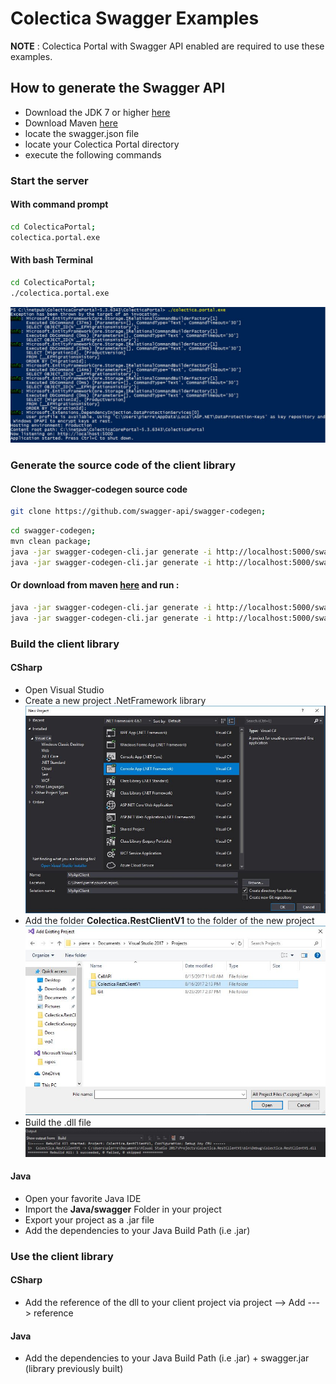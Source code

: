 # Colectica Swagger Examples
__NOTE__ : Colectica Portal with Swagger API enabled are required to use these examples.
## How to generate the Swagger API
- Download the JDK 7 or higher
[here](http://www.oracle.com/technetwork/java/javase/downloads/index.html)
- Download Maven
[here](http://maven.apache.org/download.cgi)
- locate the swagger.json file
- locate your Colectica Portal directory
- execute the following commands

### Start the server
#### With command prompt
```bash
cd ColecticaPortal;
colectica.portal.exe
```
#### With bash Terminal
```bash
cd ColecticaPortal;
./colectica.portal.exe
```
 ![alt tag](Docs/ServerStarted.JPG)

### Generate the source code of the client library
#### Clone the Swagger-codegen source code
```bash
git clone https://github.com/swagger-api/swagger-codegen;
```

```bash
cd swagger-codegen;
mvn clean package;
java -jar swagger-codegen-cli.jar generate -i http://localhost:5000/swagger/v1/swagger.json -l java -o c:\YourTargetJavaFolder;
java -jar swagger-codegen-cli.jar generate -i http://localhost:5000/swagger/v1/swagger.json -l csharp -o c:\YourTargetCSharpFolder
```

#### Or download from maven [here](https://mvnrepository.com/artifact/io.swagger/swagger-codegen-cli) and run : 
```bash
java -jar swagger-codegen-cli.jar generate -i http://localhost:5000/swagger/v1/swagger.json -l java -o c:\YourTargetJavaFolder;
java -jar swagger-codegen-cli.jar generate -i http://localhost:5000/swagger/v1/swagger.json -l csharp -o c:\YourTargetCSharpFolder
```

### Build the client library
#### CSharp
* Open Visual Studio
* Create a new project .NetFramework library
![alt tag](Docs/NewProjectCSharp.JPG)
* Add the folder **Colectica.RestClientV1** to the folder of the new project
![alt tag](Docs/AddProjectCSharp.JPG)
* Build the .dll file
![alt tag](Docs/BuildMessage.JPG)

#### Java
* Open your favorite Java IDE
* Import the **Java/swagger** Folder in your project
* Export your project as a .jar file
* Add the dependencies to your Java Build Path (i.e .jar)

### Use the client library
#### CSharp
* Add the reference of the dll to your client project via project --> Add ---> reference

#### Java
* Add the dependencies to your Java Build Path (i.e .jar) + swagger.jar (library previously built)
